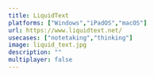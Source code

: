 ```yaml
---
title: LiquidText
platforms: ["Windows","iPadOS","macOS"]
url: https://www.liquidtext.net/
usecases: ["notetaking","thinking"]
image: liquid_text.jpg
description: ""
multiplayer: false
---
```

